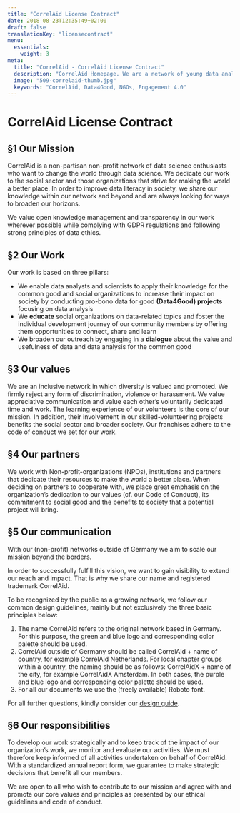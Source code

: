 ```yaml
---
title: "CorrelAid License Contract"
date: 2018-08-23T12:35:49+02:00
draft: false
translationKey: "licensecontract"
menu:
  essentials:
    weight: 3
meta:
  title: "CorrelAid - CorrelAid License Contract"
  description: "CorrelAid Homepage. We are a network of young data analysts that wants to change the world with a more inclusive, integrated and innovative approach to data analysis."
  image: "509-correlaid-thumb.jpg"
  keywords: "CorrelAid, Data4Good, NGOs, Engagement 4.0"
---
```


# CorrelAid License Contract


## §1 Our Mission

CorrelAid is a non-partisan non-profit network of data science enthusiasts who want to change the world through data science. We dedicate our work to the social sector and those organizations that strive for making the world a better place. In order to improve data literacy in society, we share our knowledge within our network and beyond and are always looking for ways to broaden our horizons. 

We value open knowledge management and transparency in our work wherever possible while complying with GDPR regulations and following strong principles of data ethics.


## §2 Our Work

Our work is based on three pillars:


- We enable data analysts and scientists to apply their knowledge for the common good and social organizations to increase their impact on society by conducting pro-bono data for good **(Data4Good) projects** focusing on data analysis
- We **educate** social organizations on data-related topics and foster the individual development journey of our community members by offering them opportunities to connect, share and learn 
- We broaden our outreach by engaging in a **dialogue** about the value and usefulness of data and data analysis for the common good


## §3 Our values 

We are an inclusive network in which diversity is valued and promoted. We firmly reject any form of discrimination, violence or harassment. We value appreciative communication and value each other’s voluntarily dedicated time and work. The learning experience of our volunteers is the core of our mission. In addition, their involvement in our skilled-volunteering projects benefits the social sector and broader society. Our franchises adhere to the code of conduct we set for our work.


## §4 Our partners

We work with Non-profit-organizations (NPOs), institutions and partners that dedicate their resources to make the world a better place. When deciding on partners to cooperate with, we place great emphasis on the organization’s dedication to our values (cf. our Code of Conduct), its commitment to social good and the benefits to society that a potential project will bring.

## §5 Our communication

With our (non-profit) networks outside of Germany we aim to scale our mission beyond the borders. 

In order to successfully fulfill this vision, we want to gain visibility to extend our reach and impact. That is why we share our name and registered trademark CorrelAid.

To be recognized by the public as a growing network, we follow our common design guidelines, mainly but not exclusively the three basic principles below:


1.   The name CorrelAid refers to the original network based in Germany. For this purpose, the green and blue logo and corresponding color palette should be used.
2.    CorrelAid outside of Germany should be called CorrelAid + name of country, for example CorrelAid Netherlands. For local chapter groups within a country, the naming should be as follows: CorrelAidX + name of the city, for example CorrelAidX Amsterdam. In both cases, the purple and blue logo and corresponding color palette should be used.
3.    For all our documents we use the (freely available) Roboto font.

For all further questions, kindly consider our [design guide](https://correlcloud.org/index.php/s/rSayjmneKg8q5ya).


## §6 Our responsibilities

To develop our work strategically and to keep track of the impact of our organization’s work, we monitor and evaluate our activities. We must therefore keep informed of all activities undertaken on behalf of CorrelAid. With a standardized annual report form, we guarantee to make strategic decisions that benefit all our members.

We are open to all who wish to contribute to our mission and agree with and promote our core values and principles as presented by our ethical guidelines and code of conduct.

 

 

